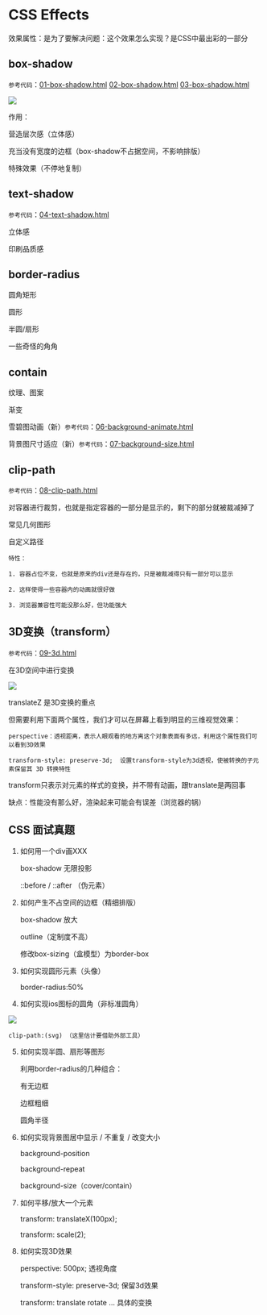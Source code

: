 # CSS Effects

效果属性：是为了要解决问题：这个效果怎么实现？是CSS中最出彩的一部分

## box-shadow

`参考代码`：[01-box-shadow.html](https://github.com/ScarlettKK/Learn-About-CSS-/blob/master/CSS%20Effects/01-box-shadow.html) [02-box-shadow.html](https://github.com/ScarlettKK/Learn-About-CSS-/blob/master/CSS%20Effects/02-box-shadow.html) [03-box-shadow.html](https://github.com/ScarlettKK/Learn-About-CSS-/blob/master/CSS%20Effects/03-box-shadow.html) 

<img src="https://img2018.cnblogs.com/blog/1147701/201905/1147701-20190501182444460-82652859.png">

作用：

营造层次感（立体感）

充当没有宽度的边框（box-shadow不占据空间，不影响排版）

特殊效果（不停地复制）

## text-shadow

`参考代码`：[04-text-shadow.html](https://github.com/ScarlettKK/Learn-About-CSS-/blob/master/CSS%20Effects/04-text-shadow.html)

立体感

印刷品质感

## border-radius

圆角矩形

圆形

半圆/扇形

一些奇怪的角角

## contain

纹理、图案

渐变

雪碧图动画（新）`参考代码`：[06-background-animate.html](https://github.com/ScarlettKK/Learn-About-CSS-/blob/master/CSS%20Effects/06-background-animate.html)

背景图尺寸适应（新）`参考代码`：[07-background-size.html](https://github.com/ScarlettKK/Learn-About-CSS-/blob/master/CSS%20Effects/07-background-size.html)

## clip-path

`参考代码`：[08-clip-path.html](https://github.com/ScarlettKK/Learn-About-CSS-/blob/master/CSS%20Effects/08-clip-path.html)

对容器进行裁剪，也就是指定容器的一部分是显示的，剩下的部分就被裁减掉了

常见几何图形

自定义路径

	特性：

	1. 容器占位不变，也就是原来的div还是存在的，只是被裁减得只有一部分可以显示

	2. 这样使得一些容器内的动画就很好做

	3. 浏览器兼容性可能没那么好，但功能强大

## 3D变换（transform）

`参考代码`：[09-3d.html](https://github.com/ScarlettKK/Learn-About-CSS-/blob/master/CSS%20Effects/09-3d.html)

在3D空间中进行变换

<img src="https://img2018.cnblogs.com/blog/1147701/201905/1147701-20190508113809104-1090055281.png">

translateZ 是3D变换的重点

但需要利用下面两个属性，我们才可以在屏幕上看到明显的三维视觉效果：

	perspective：透视距离，表示人眼观看的地方离这个对象表面有多远，利用这个属性我们可以看到3D效果

	transform-style: preserve-3d;  设置transform-style为3d透视，使被转换的子元素保留其 3D 转换特性

transform只表示对元素的样式的变换，并不带有动画，跟translate是两回事

缺点：性能没有那么好，渲染起来可能会有误差（浏览器的锅）

## CSS 面试真题

1. 如何用一个div画XXX

	box-shadow 无限投影

	::before / ::after （伪元素）

2. 如何产生不占空间的边框（精细排版）

	box-shadow 放大

	outline（定制度不高）

	修改box-sizing（盒模型）为border-box

3. 如何实现圆形元素（头像）

	border-radius:50%

4. 如何实现ios图标的圆角（非标准圆角）

<img src="https://img2018.cnblogs.com/blog/1147701/201905/1147701-20190509170835029-1303860656.png">

	clip-path:(svg) （这里估计要借助外部工具）

5. 如何实现半圆、扇形等图形

	利用border-radius的几种组合：

	有无边框

	边框粗细

	圆角半径

6. 如何实现背景图居中显示 / 不重复 / 改变大小

	background-position

	background-repeat

	background-size（cover/contain）

7. 如何平移/放大一个元素

	transform: translateX(100px);
	
	transform: scale(2);

8. 如何实现3D效果

	perspective: 500px; 透视角度

	transform-style: preserve-3d; 保留3d效果

	transform: translate rotate ... 具体的变换
